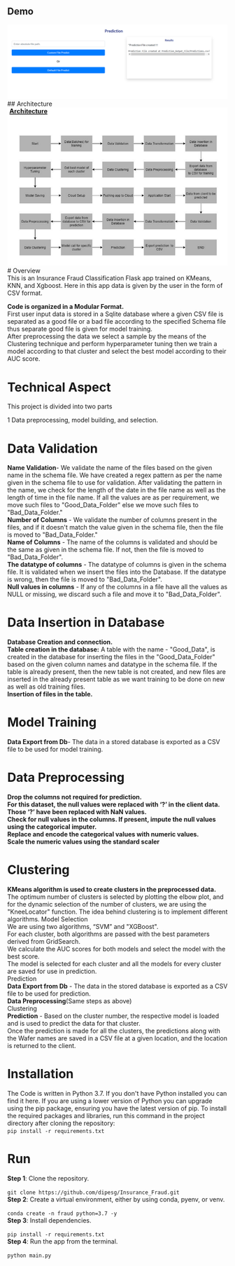 ## Demo </br>
<img src="https://github.com/k17hawk/Insurance-fraude-detection/blob/main/demo.png"/>
## Architecture
<img src="https://github.com/k17hawk/Insurance-fraude-detection/blob/main/156880590-5f640a12-a1df-4fc6-86bc-f844bdf66c00.png"/>
# Overview </br> 
This is an Insurance Fraud Classification Flask app trained on KMeans, KNN, and Xgboost. Here in this app data is given by the user in the form of CSV format.</br> 

**Code is organized in a Modular Format.** </br> 
First user input data is stored in a Sqlite database where a given CSV file is separated as a good file or a bad file according to the specified Schema file thus separate good file is given for model training.</br> 
After preprocessing the data we select a sample by the means of the Clustering technique and perform hyperparameter tuning then we train a model according to that cluster and select the best model according to their AUC score. </br> 

# Technical Aspect 
This project is divided into two parts </br> 

1 Data preprocessing, model building, and selection. </br> 
# Data Validation </br> 
**Name Validation**- We validate the name of the files based on the given name in the schema file. We have created a regex pattern as per the name given in the schema file to use for validation. After validating the pattern in the name,
we check for the length of the date in the file name as well as the length of time in the file name. If all the values are as per requirement, we move such files to "Good_Data_Folder" else we move such files to "Bad_Data_Folder." </br> 
**Number of Columns** - We validate the number of columns present in the files, and if it doesn't match the value given in the schema file, then the file is moved to "Bad_Data_Folder." </br> 
**Name of Columns** - The name of the columns is validated and should be the same as given in the schema file. If not, then the file is moved to "Bad_Data_Folder". </br> 
**The datatype of columns** - The datatype of columns is given in the schema file. It is validated when we insert the files into the Database. If the datatype is wrong, then the file is moved to "Bad_Data_Folder". </br> 
**Null values in columns** - If any of the columns in a file have all the values as NULL or missing, we discard such a file and move it to "Bad_Data_Folder". </br> 
# Data Insertion in Database </br> 
**Database Creation and connection.** </br> 
**Table creation in the database:** A table with the name - "Good_Data", is created in the database for inserting the files in the "Good_Data_Folder" 
based on the given column names and datatype in the schema file. If the table is already present, then the new table is not created, and new files are
inserted in the already present table as we want training to be done on new as well as old training files.  </br> 
**Insertion of files in the table.** </br> 
# Model Training </br> 
**Data Export from Db**- The data in a stored database is exported as a CSV file to be used for model training. </br> 
# Data Preprocessing </br> 
**Drop the columns not required for prediction.** </br> 
**For this dataset, the null values were replaced with ‘?’ in the client data. Those ‘?’ have been replaced with NaN values.** </br> 
**Check for null values in the columns. If present, impute the null values using the categorical imputer.** </br> 
**Replace and encode the categorical values with numeric values.** </br> 
**Scale the numeric values using the standard scaler**</br> 
# Clustering </br> 
**KMeans algorithm is used to create clusters in the preprocessed data.** </br> 
The optimum number of clusters is selected by plotting the elbow plot, and for the dynamic selection of the number of clusters, we are using the "KneeLocator" function. The idea behind clustering is to implement different algorithms.
Model Selection </br> 
We are using two algorithms, “SVM” and "XGBoost". </br> 
For each cluster, both algorithms are passed with the best parameters derived from GridSearch. </br> 
We calculate the AUC scores for both models and select the model with the best score. </br> 
The model is selected for each cluster and all the models for every cluster are saved for use in prediction. </br> 
Prediction </br> 
**Data Export from Db** - The data in the stored database is exported as a CSV file to be used for prediction. </br> 
**Data Preprocessing**(Same steps as above) </br> 
Clustering </br> 
**Prediction** - Based on the cluster number, the respective model is loaded and is used to predict the data for that cluster.</br> 
Once the prediction is made for all the clusters, the predictions along with the Wafer names are saved in a CSV file at a given location, and the location is returned to the client.

# Installation </br> 
The Code is written in Python 3.7. If you don't have Python installed you can find it here. If you are using a lower version of Python you can upgrade using the pip package, ensuring you have the latest version of pip. To install the required packages and libraries, run this command in the project directory after cloning the repository: </br> 
```pip install -r requirements.txt```

# Run </br> 
**Step 1**: Clone the repository. </br> 

```git clone https://github.com/dipesg/Insurance_Fraud.git``` </br> 
**Step 2**: Create a virtual environment, either by using conda, pyenv, or venv. </br> 

```conda create -n fraud python=3.7 -y```  </br> 
**Step 3**: Install dependencies. </br> 

```pip install -r requirements.txt``` </br> 
**Step 4**: Run the app from the terminal. </br> 

```python main.py```
